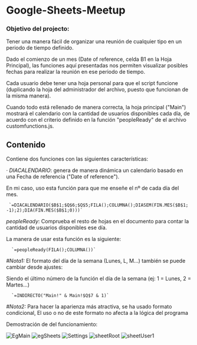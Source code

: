 # Google-Sheets-Meetup

### Objetivo del projecto:

Tener una manera fácil de organizar una reunión de cualquier tipo en un periodo de tiempo definido.

Dado el comienzo de un mes (Date of reference, celda B1 en la Hoja Principal), las funciones aquí presentadas nos permiten visualizar posibles fechas para realizar la reunión en ese periodo de tiempo.

Cada usuario debe tener una hoja personal para que el script funcione (duplicando la hoja del administrador del archivo, puesto que funcionan de la misma manera).

Cuando todo está rellenado de manera correcta, la hoja principal ("Main") mostrará el calendario con la cantidad de usuarios disponibles cada día, de acuerdo con el criterio definido en la función "peopleReady" de el archivo customfunctions.js.


## Contenido
Contiene dos funciones con las siguientes características:

*· DIACALENDARIO*: genera de manera dinámica un calendario basado en una Fecha de referencia ("Date of reference").

   En mi caso, uso esta función para que me enseñe el nº de cada día del mes.

     `=DIACALENDARIO($B$1;$Q$6;$Q$5;FILA();COLUMNA();DIASEM(FIN.MES($B$1; -1);2);DIA(FIN.MES($B$1;0)))`

*peopleReady*: Comprueba el resto de hojas en el documento para contar la cantidad de usuarios disponibles ese día.
   
   La manera de usar esta función es la siguiente:
      
      `=peopleReady(FILA();COLUMNA())`

*#Nota1:*
   El formato del día de la semana (Lunes, L, M...) también se puede cambiar desde ajustes:

   Siendo el último número de la función el día de la semana (ej: 1 = Lunes, 2 = Martes...)   
      
      `=INDIRECTO("Main!" & Main!$Q$7 & 1)`
      
*#Nota2:*
   Para hacer la aparienza más atractiva, se ha usado formato condicional, El uso o no de este formato no afecta a la lógica del programa


Demostración de del funcionamiento:

![EgMain](https://github.com/Jkutkut/Google-Sheets-Meetup/blob/master/resources/MeetupEgMain.png)
![egSheets](https://github.com/Jkutkut/Google-Sheets-Meetup/blob/master/resources/Google_sheet_demo_sheets.png)
![Settings](https://github.com/Jkutkut/Google-Sheets-Meetup/blob/master/resources/Google_sheet_settings.png)
![sheetRoot](https://github.com/Jkutkut/Google-Sheets-Meetup/blob/master/resources/Google_sheet_demoRoot.png)
![sheetUser1](https://github.com/Jkutkut/Google-Sheets-Meetup/blob/master/resources/Google_sheet_demoUser1.png)